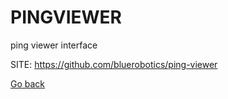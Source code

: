 # PINGVIEWER
 
 ping viewer interface
 
 SITE: https://github.com/bluerobotics/ping-viewer

 [Go back](https://portable-linux-apps.github.io/apps.html)
